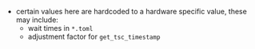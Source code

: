 - certain values here are hardcoded to a hardware specific value, these may include:
  - wait times in `*.toml`
  - adjustment factor for `get_tsc_timestamp`
